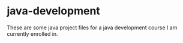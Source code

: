 # java-development

These are some java project files for a java development course I am currently enrolled in.
